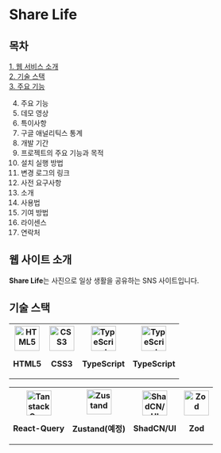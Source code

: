 # Share Life

## 목차
[1. 웹 서비스 소개](#웹-서비스-소개)<br>
[2. 기술 스택](#기술-스택)<br>
[3. 주요 기능](#주요-기능)<br>

4. 주요 기능
5. 데모 영상
6. 특이사항
7. 구글 애널리틱스 통계
8. 개발 기간
9. 프로젝트의 주요 기능과 목적
10. 설치 실행 방법
11. 변경 로그의 링크
12. 사전 요구사항
13. 소개
14. 사용법
15. 기여 방법
16. 라이센스
17. 연락처

## 웹 사이트 소개
**Share Life**는 사진으로 일상 생활을 공유하는 SNS 사이트입니다.

## 기술 스택
<table>
  <tr>
    <th align="center">
      <img src="https://github.com/user-attachments/assets/ee5c1862-f414-4fa8-b792-bd7844692431" alt="HTML5" width="50px" height="50px" style="max-width: 100%;">
      <p>HTML5</p>
    </th>
    <th align="center">
      <img src="https://github.com/user-attachments/assets/ae9db30b-ded1-4293-9465-44d28008da47" alt="CSS3" width="50px" height="50px" style="max-width: 100%;">
      <p>CSS3</p>
    </th>
    <th align="center">
      <img src="https://github.com/user-attachments/assets/09c362d3-3fb8-42bd-9a6e-4d34882df65b" alt="TypeScript" width="50px" height="50px" style="max-width: 100%;">
      <p>TypeScript</p>
    </th>
        <th align="center">
      <img src="https://github.com/user-attachments/assets/09c362d3-3fb8-42bd-9a6e-4d34882df65b" alt="TypeScript" width="50px" height="50px" style="max-width: 100%;">
      <p>TypeScript</p>
    </th>
  </tr>
</table>
<table>
  <tr>
    <th align="center">
      <img src="  https://github.com/user-attachments/assets/554c3f68-6f06-4426-b96a-663de1c0662a" alt="Tanstack Query" width="50px" height="50px" style="max-width: 100%;">
      <p>React-Query</p>
    </th>
    <th align="center">
      <img src="https://github.com/user-attachments/assets/cd547883-b9af-4dfa-8f79-0a5fdc830b96" alt="Zustand" width="50px" height="50px" style="max-width: 100%;">
      <p>Zustand(예정)</p>
    </th>
    <th align="center">
      <img src="https://github.com/user-attachments/assets/0563f219-2bd7-457b-a325-be776935b4c4" alt="ShadCN/UI" width="50px" height="50px" style="max-width: 100%;">
      <p>ShadCN/UI</p>
    </th>
        <th align="center">
      <img src="https://github.com/user-attachments/assets/700b75a5-20fa-454f-be73-76c37860be87" alt="Zod" width="50px" height="50px" style="max-width: 100%;">
      <p>Zod</p>
    </th>
  </tr>
</table>  

